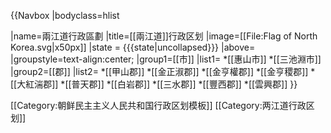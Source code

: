 <onlyinclude>{{Navbox
|bodyclass=hlist

|name=兩江道行政區劃
|title=[[兩江道]]行政区划
|image=[[File:Flag of North Korea.svg|x50px]]
|state = {{{state<includeonly>|uncollapsed</includeonly>}}}
|above=
|groupstyle=text-align:center;
|group1=[[市]]
|list1=
*[[惠山市]]
*[[三池淵市]]
|group2=[[郡]]
|list2=
*[[甲山郡]]
*[[金正淑郡]]
*[[金亨權郡]]
*[[金亨稷郡]]
*[[大紅湍郡]]
*[[普天郡]]
*[[白岩郡]]
*[[三水郡]]
*[[豐西郡]]
*[[雲興郡]]
}}</onlyinclude>

[[Category:朝鲜民主主义人民共和国行政区划模板]]
[[Category:两江道行政区划]]